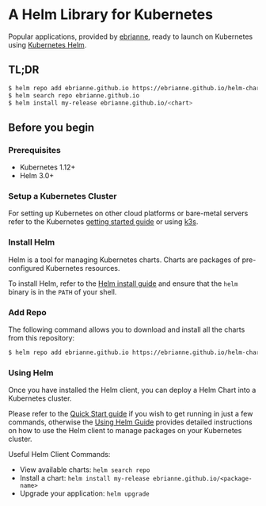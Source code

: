 # A Helm Library for Kubernetes

Popular applications, provided by [ebrianne](https://ebrianne.github.io), ready to launch on Kubernetes using [Kubernetes Helm](https://github.com/helm/helm).

## TL;DR

```bash
$ helm repo add ebrianne.github.io https://ebrianne.github.io/helm-charts
$ helm search repo ebrianne.github.io
$ helm install my-release ebrianne.github.io/<chart>
```

## Before you begin

### Prerequisites
- Kubernetes 1.12+
- Helm 3.0+

### Setup a Kubernetes Cluster

For setting up Kubernetes on other cloud platforms or bare-metal servers refer to the Kubernetes [getting started guide](http://kubernetes.io/docs/getting-started-guides/) or using [k3s](https://k3s.io/).

### Install Helm

Helm is a tool for managing Kubernetes charts. Charts are packages of pre-configured Kubernetes resources.

To install Helm, refer to the [Helm install guide](https://github.com/helm/helm#install) and ensure that the `helm` binary is in the `PATH` of your shell.

### Add Repo

The following command allows you to download and install all the charts from this repository:

```bash
$ helm repo add ebrianne.github.io https://ebrianne.github.io/helm-charts
```

### Using Helm

Once you have installed the Helm client, you can deploy a Helm Chart into a Kubernetes cluster.

Please refer to the [Quick Start guide](https://helm.sh/docs/intro/quickstart/) if you wish to get running in just a few commands, otherwise the [Using Helm Guide](https://helm.sh/docs/intro/using_helm/) provides detailed instructions on how to use the Helm client to manage packages on your Kubernetes cluster.

Useful Helm Client Commands:
* View available charts: `helm search repo`
* Install a chart: `helm install my-release ebrianne.github.io/<package-name>`
* Upgrade your application: `helm upgrade`